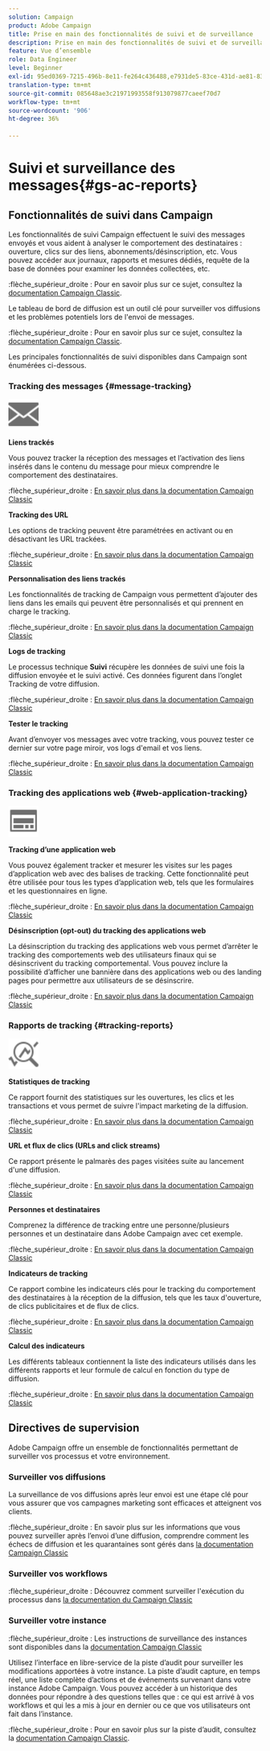 ```yaml
---
solution: Campaign
product: Adobe Campaign
title: Prise en main des fonctionnalités de suivi et de surveillance
description: Prise en main des fonctionnalités de suivi et de surveillance
feature: Vue d’ensemble
role: Data Engineer
level: Beginner
exl-id: 95ed0369-7215-496b-8e11-fe264c436488,e7931de5-83ce-431d-ae81-83793d257550
translation-type: tm+mt
source-git-commit: 085648ae3c21971993558f913079877caeef70d7
workflow-type: tm+mt
source-wordcount: '906'
ht-degree: 36%

---
```


# Suivi et surveillance des messages{#gs-ac-reports}

## Fonctionnalités de suivi dans Campaign

Les fonctionnalités de suivi Campaign effectuent le suivi des messages envoyés et vous aident à analyser le comportement des destinataires : ouverture, clics sur des liens, abonnements/désinscription, etc. Vous pouvez accéder aux journaux, rapports et mesures dédiés, requête de la base de données pour examiner les données collectées, etc.

:flèche_supérieur_droite :  Pour en savoir plus sur ce sujet, consultez la [documentation Campaign Classic](https://experienceleague.adobe.com/docs/campaign-classic/using/getting-started/profile-management/editing-a-profile.html?lang=en#tracking-tab).

Le tableau de bord de diffusion est un outil clé pour surveiller vos diffusions et les problèmes potentiels lors de l&#39;envoi de messages.

:flèche_supérieur_droite : Pour en savoir plus sur ce sujet, consultez la [documentation Campaign Classic](https://experienceleague.adobe.com/docs/campaign-classic/using/sending-messages/monitoring-deliveries/delivery-dashboard.html?lang=en#sending-messages).

Les principales fonctionnalités de suivi disponibles dans Campaign sont énumérées ci-dessous.

### Tracking des messages {#message-tracking}

<img src="assets/do-not-localize/icon-message-tracking.svg" width="60px">

**Liens trackés**

Vous pouvez tracker la réception des messages et l’activation des liens insérés dans le contenu du message pour mieux comprendre le comportement des destinataires.

:flèche_supérieur_droite : [En savoir plus dans la documentation Campaign Classic](https://experienceleague.adobe.com/docs/campaign-classic/using/sending-messages/tracking-messages/how-to-configure-tracked-links.html?lang=en#sending-messages)

**Tracking des URL**

Les options de tracking peuvent être paramétrées en activant ou en désactivant les URL trackées.

:flèche_supérieur_droite : [En savoir plus dans la documentation Campaign Classic](https://experienceleague.adobe.com/docs/campaign-classic/using/sending-messages/tracking-messages/personalizing-url-tracking.html?lang=en#sending-messages)


**Personnalisation des liens trackés**

Les fonctionnalités de tracking de Campaign vous permettent d’ajouter des liens dans les emails qui peuvent être personnalisés et qui prennent en charge le tracking.

:flèche_supérieur_droite : [En savoir plus dans la documentation Campaign Classic](https://experienceleague.adobe.com/docs/campaign-classic/using/sending-messages/tracking-messages/tracking-personalized-links/tracking-personalized-links.html?lang=en#sending-messages)

**Logs de tracking**

Le processus technique **Suivi** récupère les données de suivi une fois la diffusion envoyée et le suivi activé. Ces données figurent dans l’onglet Tracking de votre diffusion.

:flèche_supérieur_droite : [En savoir plus dans la documentation Campaign Classic](https://experienceleague.adobe.com/docs/campaign-classic/using/sending-messages/tracking-messages/accessing-the-tracking-logs.html?lang=en#sending-messages)

**Tester le tracking**

Avant d’envoyer vos messages avec votre tracking, vous pouvez tester ce dernier sur votre page miroir, vos logs d&#39;email et vos liens.

:flèche_supérieur_droite : [En savoir plus dans la documentation Campaign Classic](https://experienceleague.adobe.com/docs/campaign-classic/using/sending-messages/tracking-messages/testing-tracking.html?lang=en#sending-messages)

### Tracking des applications web {#web-application-tracking}

<img src="assets/do-not-localize/icon-web-app.svg" width="60px">

**Tracking d’une application web**

Vous pouvez également tracker et mesurer les visites sur les pages d’application web avec des balises de tracking. Cette fonctionnalité peut être utilisée pour tous les types d’application web, tels que les formulaires et les questionnaires en ligne.

:flèche_supérieur_droite : [En savoir plus dans la documentation Campaign Classic](https://experienceleague.adobe.com/docs/campaign-classic/using/designing-content/web-applications/tracking-a-web-application.html?lang=en#designing-content)

**Désinscription (opt-out) du tracking des applications web**

La désinscription du tracking des applications web vous permet d’arrêter le tracking des comportements web des utilisateurs finaux qui se désinscrivent du tracking comportemental. Vous pouvez inclure la possibilité d’afficher une bannière dans des applications web ou des landing pages pour permettre aux utilisateurs de se désinscrire.

:flèche_supérieur_droite : [En savoir plus dans la documentation Campaign Classic](https://experienceleague.adobe.com/docs/campaign-classic/using/designing-content/web-applications/web-application-tracking-opt-out.html?lang=en#designing-content)

### Rapports de tracking {#tracking-reports}

<img src="assets/do-not-localize/icon_monitor.svg" width="60px">

**Statistiques de tracking**

Ce rapport fournit des statistiques sur les ouvertures, les clics et les transactions et vous permet de suivre l&#39;impact marketing de la diffusion.

:flèche_supérieur_droite : [En savoir plus dans la documentation Campaign Classic](https://experienceleague.adobe.com/docs/campaign-classic/using/sending-messages/tracking-messages/about-message-tracking.html?lang=en#tracking-reports)

**URL et flux de clics (URLs and click streams)**

Ce rapport présente le palmarès des pages visitées suite au lancement d&#39;une diffusion.

:flèche_supérieur_droite : [En savoir plus dans la documentation Campaign Classic](https://experienceleague.adobe.com/docs/campaign-classic/using/reporting/reports-on-deliveries/delivery-reports.html?lang=en#urls-and-click-streams)

**Personnes et destinataires**

Comprenez la différence de tracking entre une personne/plusieurs personnes et un destinataire dans Adobe Campaign avec cet exemple.

:flèche_supérieur_droite : [En savoir plus dans la documentation Campaign Classic](https://experienceleague.adobe.com/docs/campaign-classic/using/reporting/reports-on-deliveries/person-people-recipients.html?lang=en#reporting)

**Indicateurs de tracking**

Ce rapport combine les indicateurs clés pour le tracking du comportement des destinataires à la réception de la diffusion, tels que les taux d&#39;ouverture, de clics publicitaires et de flux de clics.

:flèche_supérieur_droite : [En savoir plus dans la documentation Campaign Classic](https://experienceleague.adobe.com/docs/campaign-classic/using/reporting/reports-on-deliveries/delivery-reports.html?lang=en#reporting)

**Calcul des indicateurs**

Les différents tableaux contiennent la liste des indicateurs utilisés dans les différents rapports et leur formule de calcul en fonction du type de diffusion.

:flèche_supérieur_droite : [En savoir plus dans la documentation Campaign Classic](https://experienceleague.adobe.com/docs/campaign-classic/using/reporting/reports-on-deliveries/indicator-calculation.html?lang=en#reporting)

## Directives de supervision

Adobe Campaign offre un ensemble de fonctionnalités permettant de surveiller vos processus et votre environnement.

### Surveiller vos diffusions

La surveillance de vos diffusions après leur envoi est une étape clé pour vous assurer que vos campagnes marketing sont efficaces et atteignent vos clients.

:flèche_supérieur_droite : En savoir plus sur les informations que vous pouvez surveiller après l’envoi d’une diffusion, comprendre comment les échecs de diffusion et les quarantaines sont gérés dans [la documentation Campaign Classic](https://experienceleague.adobe.com/docs/campaign-classic/using/sending-messages/monitoring-deliveries/about-delivery-monitoring.html?lang=en#sending-messages)

### Surveiller vos workflows

:flèche_supérieur_droite : Découvrez comment surveiller l&#39;exécution du processus dans [la documentation du Campaign Classic](https://experienceleague.adobe.com/docs/campaign-classic/using/automating-with-workflows/monitoring-workflows/monitoring-workflow-execution.html?lang=en#automating-with-workflows)

### Surveiller votre instance

:flèche_supérieur_droite : Les instructions de surveillance des instances sont disponibles dans la [documentation Campaign Classic](https://experienceleague.adobe.com/docs/campaign-classic/using/monitoring-campaign-classic/introduction/monitoring-guidelines.html?lang=en#monitoring-campaign-classic)

Utilisez l’interface en libre-service de la piste d’audit pour surveiller les modifications apportées à votre instance. La piste d’audit capture, en temps réel, une liste complète d’actions et de événements survenant dans votre instance Adobe Campaign. Vous pouvez accéder à un historique des données pour répondre à des questions telles que : ce qui est arrivé à vos workflows et qui les a mis à jour en dernier ou ce que vos utilisateurs ont fait dans l’instance.

:flèche_supérieur_droite : Pour en savoir plus sur la piste d’audit, consultez la [documentation Campaign Classic](https://experienceleague.adobe.com/docs/campaign-classic/using/monitoring-campaign-classic/production-procedures/audit-trail.html?lang=en#accessing-audit-trail).
